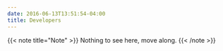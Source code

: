 ```yaml
---
date: 2016-06-13T13:51:54-04:00
title: Developers
---
```


{{< note title="Note" >}}
Nothing to see here, move along.
{{< /note >}}
